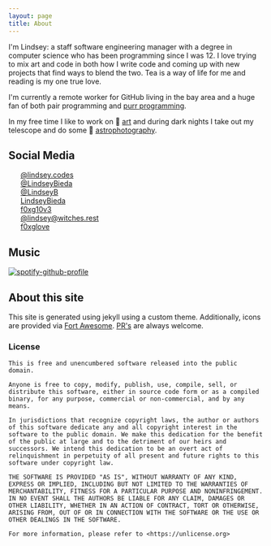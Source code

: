 ```yaml
---
layout: page
title: About
---
```


I'm Lindsey: a staff software engineering manager with a degree in computer science who has been programming since I was 12. I love trying to mix art and code in both how I write code and coming up with new projects that find ways to blend the two. Tea is a way of life for me and reading is my one true love.

I'm currently a remote worker for GitHub living in the bay area and a huge fan of both pair programming and [purr programming](https://society6.com/product/purr-programmer_sticker).

In my free time I like to work on 🎨 [art](https://lindseyb.github.io/fART/) and during dark nights I take out my telescope and do some 🔭 [astrophotography](https://lindseyb.github.io/astrophotography/).

## Social Media

<ul style="list-style-type: none">
  <li><i class="fa-brands fa-bluesky"></i> <a href="https://bsky.app/profile/lindsey.codes">@lindsey.codes</a></li>
  <li><i class="fab fa-fw fa-instagram"></i> <a href="https://instagram.com/LindseyBieda">@LindseyBieda</a></li>
  <li><i class="fab fa-fw fa-github"></i> <a href="https://github.com/LindseyB">@LindseyB</a></li>
  <li><i class="fab fa-fw fa-itch-io"></i> <a href="https://lindseybieda.itch.io">LindseyBieda</a></li>
  <li><i class="fab fa-fw fa-twitch"></i> <a href="https://www.twitch.tv/f0xg10v3/">f0xg10v3</a></li>
  <li><i class="fab fa-fw fa-mastodon"></i> <a href="https://witches.rest/@lindsey" rel="me">@lindsey@witches.rest</a></li>
  <li><i class="fab fa-fw fa-lastfm"></i><a href="https://www.last.fm/user/f0xglove">f0xglove</a></li>
</ul>

## Music

<div id="lastfm-widget"></div>

[![spotify-github-profile](https://spotify-github-profile.kittinanx.com/api/view?uid=n9wprvady9hfay52nxiu0a4hj&cover_image=false&theme=default&show_offline=true&background_color=121212&interchange=true&bar_color_cover=false&bar_color=d13dc0)](https://spotify-github-profile.kittinanx.com/api/view?uid=n9wprvady9hfay52nxiu0a4hj&redirect=true)


## About this site

This site is generated using jekyll using a custom theme. Additionally, icons are provided via [Fort Awesome](https://fortawesome.com/). [PR's](https://github.com/LindseyB/blog-jekyll/) are always welcome.

### License

```
This is free and unencumbered software released into the public domain.

Anyone is free to copy, modify, publish, use, compile, sell, or
distribute this software, either in source code form or as a compiled
binary, for any purpose, commercial or non-commercial, and by any
means.

In jurisdictions that recognize copyright laws, the author or authors
of this software dedicate any and all copyright interest in the
software to the public domain. We make this dedication for the benefit
of the public at large and to the detriment of our heirs and
successors. We intend this dedication to be an overt act of
relinquishment in perpetuity of all present and future rights to this
software under copyright law.

THE SOFTWARE IS PROVIDED "AS IS", WITHOUT WARRANTY OF ANY KIND,
EXPRESS OR IMPLIED, INCLUDING BUT NOT LIMITED TO THE WARRANTIES OF
MERCHANTABILITY, FITNESS FOR A PARTICULAR PURPOSE AND NONINFRINGEMENT.
IN NO EVENT SHALL THE AUTHORS BE LIABLE FOR ANY CLAIM, DAMAGES OR
OTHER LIABILITY, WHETHER IN AN ACTION OF CONTRACT, TORT OR OTHERWISE,
ARISING FROM, OUT OF OR IN CONNECTION WITH THE SOFTWARE OR THE USE OR
OTHER DEALINGS IN THE SOFTWARE.

For more information, please refer to <https://unlicense.org>
```
